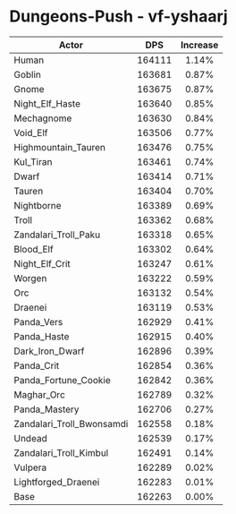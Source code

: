 # Dungeons-Push - vf-yshaarj
| Actor | DPS | Increase |
|---|:---:|:---:|
|Human|164111|1.14%|
|Goblin|163681|0.87%|
|Gnome|163675|0.87%|
|Night_Elf_Haste|163640|0.85%|
|Mechagnome|163630|0.84%|
|Void_Elf|163506|0.77%|
|Highmountain_Tauren|163476|0.75%|
|Kul_Tiran|163461|0.74%|
|Dwarf|163414|0.71%|
|Tauren|163404|0.70%|
|Nightborne|163389|0.69%|
|Troll|163362|0.68%|
|Zandalari_Troll_Paku|163318|0.65%|
|Blood_Elf|163302|0.64%|
|Night_Elf_Crit|163247|0.61%|
|Worgen|163222|0.59%|
|Orc|163132|0.54%|
|Draenei|163119|0.53%|
|Panda_Vers|162929|0.41%|
|Panda_Haste|162915|0.40%|
|Dark_Iron_Dwarf|162896|0.39%|
|Panda_Crit|162854|0.36%|
|Panda_Fortune_Cookie|162842|0.36%|
|Maghar_Orc|162789|0.32%|
|Panda_Mastery|162706|0.27%|
|Zandalari_Troll_Bwonsamdi|162558|0.18%|
|Undead|162539|0.17%|
|Zandalari_Troll_Kimbul|162491|0.14%|
|Vulpera|162289|0.02%|
|Lightforged_Draenei|162283|0.01%|
|Base|162263|0.00%|
